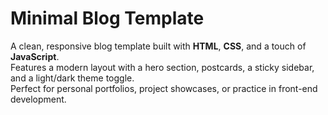 # Minimal Blog Template

A clean, responsive blog template built with **HTML**, **CSS**, and a touch of **JavaScript**.  
Features a modern layout with a hero section, postcards, a sticky sidebar, and a light/dark theme toggle.  
Perfect for personal portfolios, project showcases, or practice in front-end development.
